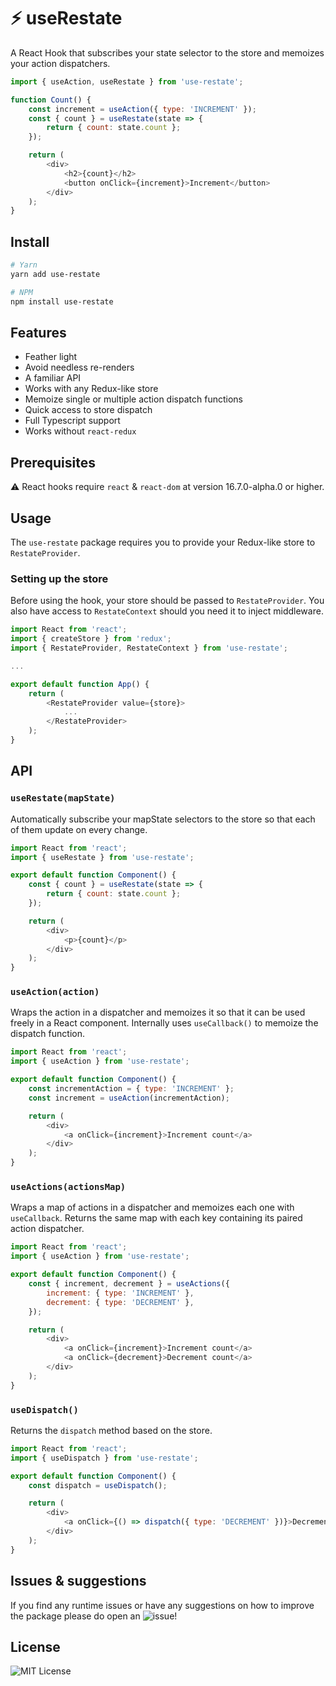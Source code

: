 # ⚡️ useRestate

 A React Hook that subscribes your state selector to the store and memoizes your action dispatchers.

```js
import { useAction, useRestate } from 'use-restate';

function Count() {
    const increment = useAction({ type: 'INCREMENT' });
    const { count } = useRestate(state => {
        return { count: state.count };
    });

    return (
        <div>
            <h2>{count}</h2>
            <button onClick={increment}>Increment</button>
        </div>
    );
}
```

## Install

```bash
# Yarn
yarn add use-restate

# NPM
npm install use-restate
```

## Features

- Feather light
- Avoid needless re-renders
- A familiar API
- Works with any Redux-like store
- Memoize single or multiple action dispatch functions
- Quick access to store dispatch
- Full Typescript support
- Works without `react-redux`


## Prerequisites

⚠️ React hooks require `react` & `react-dom` at version 16.7.0-alpha.0 or higher.

## Usage

The `use-restate` package requires you to provide your Redux-like store to `RestateProvider`.

### Setting up the store

Before using the hook, your store should be passed to `RestateProvider`. You also have access to `RestateContext` should you need it to inject middleware.

```js
import React from 'react';
import { createStore } from 'redux';
import { RestateProvider, RestateContext } from 'use-restate';

...

export default function App() {
    return (
        <RestateProvider value={store}>
            ...
        </RestateProvider>
    );
}
```

## API

### `useRestate(mapState)`

Automatically subscribe your mapState selectors to the store so that each of them update on every change.

```js
import React from 'react';
import { useRestate } from 'use-restate';

export default function Component() {
    const { count } = useRestate(state => {
        return { count: state.count };
    });

    return (
        <div>
            <p>{count}</p>
        </div>
    );
}
```

### `useAction(action)`

Wraps the action in a dispatcher and memoizes it so that it can be used freely in a React component. Internally uses `useCallback()` to memoize the dispatch function.

```js
import React from 'react';
import { useAction } from 'use-restate';

export default function Component() {
    const incrementAction = { type: 'INCREMENT' };
    const increment = useAction(incrementAction);

    return (
        <div>
            <a onClick={increment}>Increment count</a>
        </div>
    );
}
```

### `useActions(actionsMap)`

Wraps a map of actions in a dispatcher and memoizes each one with `useCallback`. Returns the same map with each key containing its paired action dispatcher.

```js
import React from 'react';
import { useAction } from 'use-restate';

export default function Component() {
    const { increment, decrement } = useActions({
        increment: { type: 'INCREMENT' },
        decrement: { type: 'DECREMENT' },
    });

    return (
        <div>
            <a onClick={increment}>Increment count</a>
            <a onClick={decrement}>Decrement count</a>
        </div>
    );
}
```

### `useDispatch()`

Returns the `dispatch` method based on the store.

```js
import React from 'react';
import { useDispatch } from 'use-restate';

export default function Component() {
    const dispatch = useDispatch();

    return (
        <div>
            <a onClick={() => dispatch({ type: 'DECREMENT' })}>Decrement count</a>
        </div>
    );
}
```

## Issues & suggestions

If you find any runtime issues or have any suggestions on how to improve the package please do open an ![issue](https://github.com/animify/useRestate/issues)!

## License

![MIT License](LICENSE)
